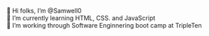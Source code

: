 👻 Hi folks, I’m @Samwell0 <br/>
💚 I’m currently learning HTML, CSS. and JavaScript <br/>
🌱 I’m working through Software Enginnering boot camp at TripleTen


<!---
Samwell0/Samwell0 is a ✨ special ✨ repository because its `README.md` (this file) appears on your GitHub profile.
You can click the Preview link to take a look at your changes.
--->

